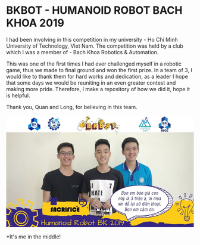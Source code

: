 # BKBOT - HUMANOID ROBOT BACH KHOA 2019

I had been involving in this competition in my university - Ho Chi Minh University of Technology, Viet Nam. The competition was held by a club which I was a member of - Bach Khoa Robotics & Automation. 

This was one of the first times I had ever challenged myself in a robotic game, thus we made to final ground and won the first prize. In a team of 3, I would like to thank them for hard works and dedication, as a leader I hope that some days we would be reuniting in an even greater contest and making more pride. Therefore, I make a repository of how we did it, hope it is helpful. 

Thank you, Quan and Long, for believing in this team. 

<a href="https://github.com/thaiquangnguyen/humanoid/blob/master/Sacrifice%20team.png"><img src="https://github.com/thaiquangnguyen/humanoid/blob/master/Sacrifice%20team.png" height="300"/></a>

*It's me in the middle!

